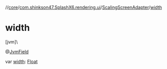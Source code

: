 //[core](../../../index.md)/[com.shinkson47.SplashX6.rendering.ui](../index.md)/[ScalingScreenAdapter](index.md)/[width](width.md)

# width

[jvm]\

@[JvmField](https://kotlinlang.org/api/latest/jvm/stdlib/kotlin.jvm/-jvm-field/index.html)

var [width](width.md): [Float](https://kotlinlang.org/api/latest/jvm/stdlib/kotlin/-float/index.html)
